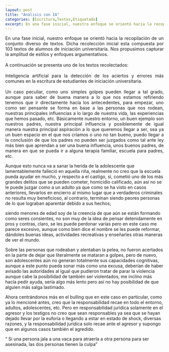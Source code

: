 ```yaml
---
layout: post
title: "Análisis con IA"
categories: [Escritura,Textos,Etiquetado]
excerpt: En una fase inicial, nuestro enfoque se orientó hacia la recopilación de un conjunto diverso de textos. Dicha recolección inicial esta compuesta por 103 textos de alumnos de iniciación universitaria. Nos propusimos capturar la amplitud de estilos y enfoques argumentativos.
---
```

<p style="text-align: justify;">
En una fase inicial, nuestro enfoque se orientó hacia la recopilación de un conjunto diverso de textos. Dicha recolección inicial esta compuesta por 103 textos de alumnos de iniciación universitaria. Nos propusimos capturar la amplitud de estilos y enfoques argumentativos.
<br><br>
A continuación se presenta uno de los textos recolectados:
<br><br>
Inteligencia artificial para la detección de los aciertos y errores más comunes en la escritura de estudiantes de iniciación universitaria.
<br><br>
Un caso peculiar, como uno simples golpes pueden llegar a tal grado, aunque para saber de buena manera a lo que nos estamos refiriendo tenemos que ir directamente hacía los antecedentes,
para empezar,
uno como ser pensante se forma en base a las personas que nos rodean, nuestras principales influencias a lo largo de nuestra vida, las experiencias que hemos pasado, etc. Básicamente nuestro entorno, un buen ejemplo son nuestros padres, nuestra principal influencia y posiblemente de igual manera nuestra principal aspiración a lo que queremos llegar a ser, sea ya un buen espacio en el que nos criamos o uno no tan bueno, puedo llegar a la conclusión de que los padres no pueden ser juzgados como tal ante ley más bien que aprendan a ser una buena influencia, unos buenos padres, de manera en que se pueda ir a alguna terapia familiar, escuela para padres, etc.<br>

Aunque esto nunca va a sanar la herida de la adolescente que lamentablemente falleció en aquella riña, realmente no creo que la escuela pueda ayudar en mucho,
y respecto a el castigo, si, cometió uno de los más grandes delitos que se pueden cometer, homicidio calificado, aún así no se le puede juzgar como a un adulto ya que como se ha visto en casos anteriores, llevarlos en encierro al mismo lugar que a verdaderos criminales no resulta muy beneficioso, al contrario, terminan siendo peores personas de lo que lograban aparentar debido a sus hechos;
 
siendo menores de edad soy de la creencia de que aún se están formando como seres consientes, no son muy de la idea de pensar detenidamente en pros y contras, claro, se les puede perdonar varías pero en este caso me parece excesivo, aunque como bien dice el nombre se les puede reformar, dándoles buenas ideas, actividades recreativas y enseñarles otras maneras de ver el mundo.<br>

Sobre las personas que rodeaban y alentaban la pelea, no fueron acertados en la parte de dejar que literalmente se mataran a golpes, pero de nuevo, son adolescentes aún no generan totalmente sus capacidades cognitivas, aunque a este punto pueda sonar más como una excusa, deberían de haber avisado las autoridades al igual que pudieron tratar de parar la violencia aunque cabe la posibilidad de también ser violentados, me inclino más hacía pedir ayuda, sería algo más lento pero así no hay posibilidad de que alguien más salga lastimado.

Ahora centrándonos más en el bulling que en este caso en particular, como ya lo mencioné antes, creo que la responsabilidad recae en todo el entorno, adultos, adolescentes, etc.
Pero en responsabilidad jurídica solamente en el agresor
y los testigos no creo que sean responsables ya sea que se hayan dejado llevar por la euforia o llegando a estar en estado de shock, diversas razones,
y la responsabilidad jurídica solo recae ante el agresor y supongo que en algunos casos también el agredido.<br>

“ Si una persona jala a una vaca para atraerla a otra persona para ser asesinada, las dos personas tienen la culpa”
</p>
